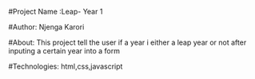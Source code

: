 #Project Name
:Leap- Year 1

#Author:
Njenga Karori

#About:
This project tell the user if a year i either a leap year or not after inputing a certain year into a form

#Technologies:
html,css,javascript
